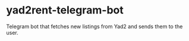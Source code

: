 # yad2rent-telegram-bot
Telegram bot that fetches new listings from Yad2 and sends them to the user.
